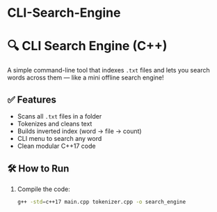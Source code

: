 # CLI-Search-Engine

# 🔍 CLI Search Engine (C++)

A simple command-line tool that indexes `.txt` files and lets you search words across them — like a mini offline search engine!

## ✅ Features

- Scans all `.txt` files in a folder
- Tokenizes and cleans text
- Builds inverted index (word → file → count)
- CLI menu to search any word
- Clean modular C++17 code

## 🛠 How to Run

1. Compile the code:
   ```bash
   g++ -std=c++17 main.cpp tokenizer.cpp -o search_engine
